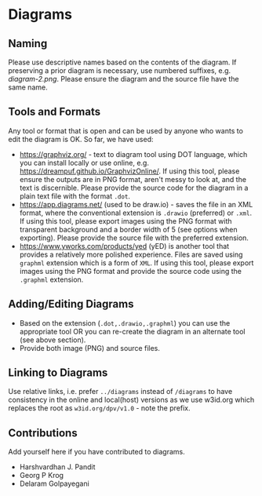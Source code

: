 # Diagrams

## Naming

Please use descriptive names based on the contents of the diagram. If preserving
a prior diagram is necessary, use numbered suffixes, e.g. _diagram-2.png_. Please
ensure the diagram and the source file have the same name.

## Tools and Formats

Any tool or format that is open and can be used by anyone who wants to edit
the diagram is OK. So far, we have used:

- https://graphviz.org/ - text to diagram tool using DOT language, which you
can install locally or use online, e.g. https://dreampuf.github.io/GraphvizOnline/.
If using this tool, please ensure the outputs are in PNG format, aren't messy
to look at, and the text is discernible. Please provide the source code for the
diagram in a plain text file with the format `.dot`.
- https://app.diagrams.net/ (used to be draw.io) - saves the file in an XML format,
where the conventional extension is `.drawio` (preferred) or `.xml`. If using
this tool, please export images using the PNG format with transparent background
and a border width of 5 (see options when exporting). Please provide the source
file with the preferred extension.
- https://www.yworks.com/products/yed (yED) is another tool that provides a 
relatively more polished experience. Files are saved using `graphml` extension
which is a form of `XML`. If using this tool, please export images using the PNG
format and provide the source code using the `.graphml` extension.

## Adding/Editing Diagrams

- Based on the extension (`.dot,.drawio,.graphml`) you can use the appropriate
tool OR you can re-create the diagram in an alternate tool (see above section).
- Provide both image (PNG) and source files.

## Linking to Diagrams

Use relative links, i.e. prefer `../diagrams` instead of `/diagrams` to have
consistency in the online and local(host) versions as we use w3id.org which 
replaces the root as `w3id.org/dpv/v1.0` - note the prefix.

## Contributions

Add yourself here if you have contributed to diagrams.

- Harshvardhan J. Pandit
- Georg P Krog
- Delaram Golpayegani